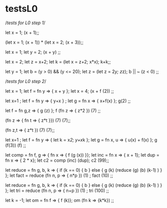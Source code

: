 # testsL0

/*tests for L0 step 1*/

let x = 1;
  (x + 1);;

(let x = 1; (x + 1)) * (let x = 2; (x + 3));;

let x = 1;
  let y = 2;
  (x + y)
;;

let x = 2;
let z = x+2;
let k = (let x = z+2; x*x);
k+k;;

let y = 1;
let b = (y > 0) && (y <= 20);
let z = (let z = 2*y;  z*z);
b || ~ (z < 0)
;;

/*tests for L0 step 2*/

let x = 1;
let f = fn y => { x + y };
let x = 4;
(x + f (2))
;;

let x=1 ;
let f = fn y => { y+x } ;
let g = fn x => { x+f(x) };
g(2)
;;

let f = fn g,z => { g (z) };
f (fn z => { z*2 }) (7)
;;

(fn z => { fn t => { z*t }}) (7) (7);;

(fn z,t => { z*t }) (7) (7);;

let x=1 ;
let f = fn y => {
           let k = x*2;
       y+x*k
        };
let g = fn x, u =>
           { u(x) + f(x) };
g  (f(3)) (f)
;;

let comp = fn f, g =>
        { fn x =>
        { f (g (x)) }};
let inc = fn x => { x + 1};
let dup = fn x => { 2 * x};
let c2 = comp (inc) (dup);
c2 (99);;

let reduce =
fn g, b, k => {
    if (k == 0) { b }
    else {
         g (k) (reduce (g) (b) (k-1) )
      }
  };
let fact = reduce (fn n, p => { n*p }) (1) ;
fact (10)
;;

let reduce =
fn g, b, k => {
    if (k == 0) { b }
    else {
         g (k) (reduce (g) (b) (k-1) )
      }
  };
let tri = reduce (fn n, p => { n+p }) (1) ;
tri (100)
;;

let k = -1;
let om = fn f => { f (k)};
om (fn k => {k*k})
;;
